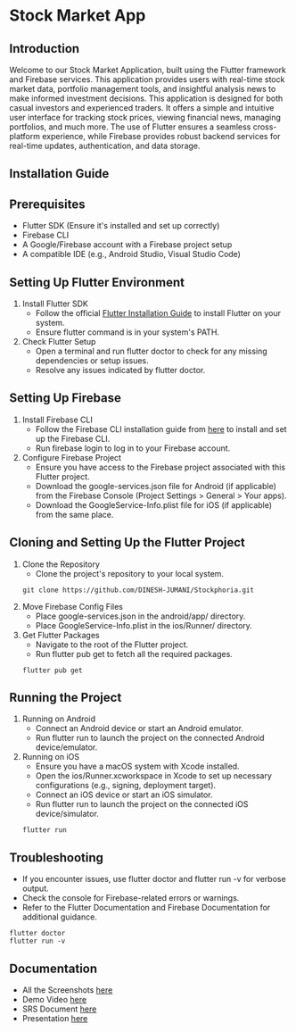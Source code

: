 # Stock Market App

## Introduction
Welcome to our Stock Market Application, built using the Flutter framework and Firebase services. This application provides users with real-time stock market data, portfolio management tools, and insightful analysis news to make informed investment decisions.
This application is designed for both casual investors and experienced traders. It offers a simple and intuitive user interface for tracking stock prices, viewing financial news, managing portfolios, and much more. The use of Flutter ensures a seamless cross-platform experience, while Firebase provides robust backend services for real-time updates, authentication, and data storage.

## Installation Guide

## Prerequisites
- Flutter SDK (Ensure it's installed and set up correctly)
- Firebase CLI
- A Google/Firebase account with a Firebase project setup
- A compatible IDE (e.g., Android Studio, Visual Studio Code)
## Setting Up Flutter Environment
1. Install Flutter SDK
    - Follow the official [Flutter Installation Guide](https://docs.flutter.dev/get-started/install/windows/mobile) to install Flutter on your system.
    - Ensure flutter command is in your system's PATH.
2. Check Flutter Setup
    - Open a terminal and run flutter doctor to check for any missing dependencies or setup issues.
    - Resolve any issues indicated by flutter doctor.
## Setting Up Firebase
1. Install Firebase CLI
    - Follow the Firebase CLI installation guide from [here](https://firebase.google.com/docs/cli#setup) to install and set up the Firebase CLI.
    - Run firebase login to log in to your Firebase account.
2. Configure Firebase Project
    - Ensure you have access to the Firebase project associated with this Flutter project.
    - Download the google-services.json file for Android (if applicable) from the Firebase Console (Project Settings > General > Your apps).
    - Download the GoogleService-Info.plist file for iOS (if applicable) from the same place.
## Cloning and Setting Up the Flutter Project
1. Clone the Repository
    - Clone the project's repository to your local system.
    ```base
    git clone https://github.com/DINESH-JUMANI/Stockphoria.git
2. Move Firebase Config Files
    - Place google-services.json in the android/app/ directory.
    - Place GoogleService-Info.plist in the ios/Runner/ directory.
3. Get Flutter Packages
    - Navigate to the root of the Flutter project.
    - Run flutter pub get to fetch all the required packages.
    ```base
    flutter pub get
    ```
## Running the Project
1. Running on Android
    - Connect an Android device or start an Android emulator.
    - Run flutter run to launch the project on the connected Android device/emulator.
2. Running on iOS
    - Ensure you have a macOS system with Xcode installed.
    - Open the ios/Runner.xcworkspace in Xcode to set up necessary configurations (e.g., signing, deployment target).
    - Connect an iOS device or start an iOS simulator.
    - Run flutter run to launch the project on the connected iOS device/simulator.
    ```base
    flutter run
    ```

## Troubleshooting
- If you encounter issues, use flutter doctor and flutter run -v for verbose output.
- Check the console for Firebase-related errors or warnings.
- Refer to the Flutter Documentation and Firebase Documentation for additional guidance.
```base
flutter doctor
flutter run -v
```
## Documentation
- All the Screenshots [here](https://drive.google.com/drive/folders/1uY5rBO21E2Zg1ddJOZ5JWijEK5xinjLu?usp=drive_link)
- Demo Video [here](https://drive.google.com/file/d/1-su9yaFUdFmhpjmPrDqoBub1ifLGS0cY/view?usp=drive_link)
- SRS Document [here]()
- Presentation [here](https://docs.google.com/presentation/d/1QvVZhqU2fujT4D0pQDXO9-JbWpWS8MJ2/edit?usp=drive_link&ouid=101255765293565024714&rtpof=true&sd=true)
